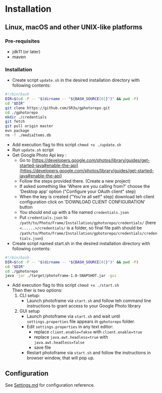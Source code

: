 # Installation

## Linux, macOS and other UNIX-like platforms

### Pre-requisites

* jdk11 (or later)
* maven

### Installation

* Create script `update.sh` in the desired installation directory with following contents:<br>
```bash
#!/bin/bash
DIR=$(cd -P -- "$(dirname -- "${BASH_SOURCE[0]}")" && pwd -P)
cd "$DIR"
git clone https://github.com/SR3u/gphotorepo.git
cd ./gphotorepo
mkdir ./credentials
git fetch
git pull origin master
mvn package
rm -f ./mediaItems.db
```
* Add execution flag to this script `chmod +x ./update.sh`
* Run `update.sh` script
* Get Google Photo Api key :
    * Go to [https://developers.google.com/photos/library/guides/get-started-java#enable-the-api](https://developers.google.com/photos/library/guides/get-started-java#enable-the-api) 
    * Follow the steps provided there. (Create a new project)
    * If asked something like 'Where are you calling from?' choose the 'Desktop app' option ("Configure your OAuth client" step)
    * When the key is created ("You're all set!" step) download teh client configuration click on 'DOWNLOAD CLIENT CONFIGURATION' button
    * You should end up with a file named `credentials.json`
    * Put `credentials.json` to `/path/to/Photo/Frame/Installation/gphotorepo/credentials/` (here `<......>/credentials/` is a folder, so final file path should be `/path/to/Photo/Frame/Installation/gphotorepo/credentials/credentials.json`)
* Create script named start.sh in the desired installation directory with following contents:<br>
```bash
#!/bin/bash
DIR=$(cd -P -- "$(dirname -- "${BASH_SOURCE[0]}")" && pwd -P)
cd "$DIR"
cd ./gphotorepo
java -jar ./target/photoframe-1.0-SNAPSHOT.jar -gui
```
* Add execution flag to this script `chmod +x ./start.sh`
<Br>Then ther is two options:
    1) CLI setup:
        * Launch photoframe via `start.sh` and follow teh command line instructions to grant access to your Google Photo library
    2) GUI setup
        * Launch photoframe via `start.sh` and wait until `settings.properties` file appears in `gphotorepo` folder.
        * Edit `settings.properties` in any text editor:
            * replace `client.enable=fakse` with `client.enable=true`
            * replace `java.awt.headless=true` with `java.awt.headless=false`
            * save file
        * Restart photoframe via `start.sh` and follow the instructions in browser window, that will pop up.

## Configuration
See [Settings.md](https://github.com/SR3u/gphotorepo/blob/master/documentation/Settings.md) for configuration reference.
